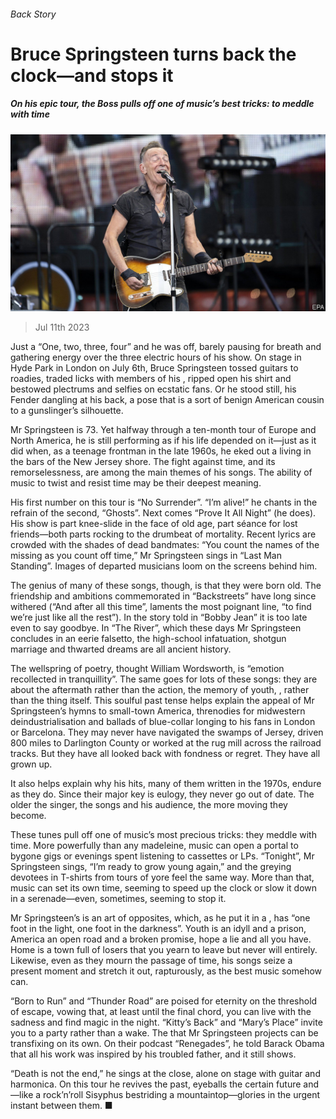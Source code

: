 ###### Back Story

# Bruce Springsteen turns back the clock—and stops it 

##### On his epic tour, the Boss pulls off one of music’s best tricks: to meddle with time 

![image](images/20230715_CUP501.jpg) 

> Jul 11th 2023 

Just a “One, two, three, four” and he was off, barely pausing for breath and gathering energy over the three electric hours of his show. On stage in Hyde Park in London on July 6th, Bruce Springsteen tossed guitars to roadies, traded licks with members of his , ripped open his shirt and bestowed plectrums and selfies on ecstatic fans. Or he stood still, his Fender dangling at his back, a pose that is a sort of benign American cousin to a gunslinger’s silhouette. 

Mr Springsteen is 73. Yet halfway through a ten-month tour of Europe and North America, he is still performing as if his life depended on it—just as it did when, as a teenage frontman in the late 1960s, he eked out a living in the bars of the New Jersey shore. The fight against time, and its remorselessness, are among the main themes of his songs. The ability of music to twist and resist time may be their deepest meaning.

His first number on this tour is “No Surrender”. “I’m alive!” he chants in the refrain of the second, “Ghosts”. Next comes “Prove It All Night” (he does). His show is part knee-slide in the face of old age, part séance for lost friends—both parts rocking to the drumbeat of mortality. Recent lyrics are crowded with the shades of dead bandmates: “You count the names of the missing as you count off time,” Mr Springsteen sings in “Last Man Standing”. Images of departed musicians loom on the screens behind him.

The genius of many of these songs, though, is that they were born old. The friendship and ambitions commemorated in “Backstreets” have long since withered (“And after all this time”, laments the most poignant line, “to find we’re just like all the rest”). In the story told in “Bobby Jean” it is too late even to say goodbye. In “The River”, which these days Mr Springsteen concludes in an eerie falsetto, the high-school infatuation, shotgun marriage and thwarted dreams are all ancient history. 

The wellspring of poetry, thought William Wordsworth, is “emotion recollected in tranquillity”. The same goes for lots of these songs: they are about the aftermath rather than the action, the memory of youth, , rather than the thing itself. This soulful past tense helps explain the appeal of Mr Springsteen’s hymns to small-town America, threnodies for midwestern deindustrialisation and ballads of blue-collar longing to his fans in London or Barcelona. They may never have navigated the swamps of Jersey, driven 800 miles to Darlington County or worked at the rug mill across the railroad tracks. But they have all looked back with fondness or regret. They have all grown up.

It also helps explain why his hits, many of them written in the 1970s, endure as they do. Since their major key is eulogy, they never go out of date. The older the singer, the songs and his audience, the more moving they become.

These tunes pull off one of music’s most precious tricks: they meddle with time. More powerfully than any madeleine, music can open a portal to bygone gigs or evenings spent listening to cassettes or LPs. “Tonight”, Mr Springsteen sings, “I’m ready to grow young again,” and the greying devotees in T-shirts from tours of yore feel the same way. More than that, music can set its own time, seeming to speed up the clock  or slow it down in a serenade—even, sometimes, seeming to stop it.

Mr Springsteen’s is an art of opposites, which, as he put it in a , has “one foot in the light, one foot in the darkness”. Youth is an idyll and a prison, America an open road and a broken promise, hope a lie and all you have. Home is a town full of losers that you yearn to leave but never will entirely. Likewise, even as they mourn the passage of time, his songs seize a present moment and stretch it out, rapturously, as the best music somehow can. 

“Born to Run” and “Thunder Road” are poised for eternity on the threshold of escape, vowing that, at least until the final chord, you can live with the sadness and find magic in the night. “Kitty’s Back” and “Mary’s Place” invite you to a party rather than a wake. The  that Mr Springsteen projects can be transfixing on its own. On their podcast “Renegades”, he told Barack Obama that all his work was inspired by his troubled father, and it still shows.

“Death is not the end,” he sings at the close, alone on stage with guitar and harmonica. On this tour he revives the past, eyeballs the certain future and—like a rock’n’roll Sisyphus bestriding a mountaintop—glories in the urgent instant between them. ■


